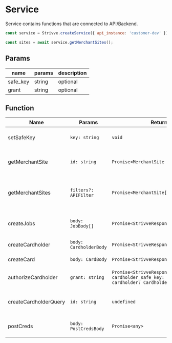 # Service

Service contains functions that are connected to API/Backend.

```js
const service = Strivve.createService({ api_instance: 'customer-dev' });

const sites = await service.getMerchantSites();
```

## Params

| name     | params | description |
| -------- | ------ | ----------- |
| safe_key | string | optional    |
| grant    | string | optional    |

## Function

| Name                  | Params                 | Return                                                                                     | Description                                                  |
| --------------------- | ---------------------- | ------------------------------------------------------------------------------------------ | ------------------------------------------------------------ |
| setSafeKey            | `key: string`          | `void`                                                                                     | Sets the safe key used for authentication.                   |
| getMerchantSite       | `id: string`           | `Promise<MerchantSite \| undefined>`                                                         | Retrieves a single merchant site by its ID.                  |
| getMerchantSites      | `filters?: APIFilter`  | `Promise<MerchantSite[]>`                                                                  | Retrieves multiple merchant sites based on optional filters. |
| createJobs            | `body: JobBody[]`      | `Promise<StrivveResponse<Job[]>>`                                                          | Creates multiple jobs for merchant sites.                    |
| createCardholder      | `body: CardholderBody` | `Promise<StrivveResponse<Cardholder>>`                                                     | Creates a cardholder.                                        |
| createCard            | `body: CardBody`       | `Promise<StrivveResponse<Card>>`                                                           | Creates a card.                                              |
| authorizeCardholder   | `grant: string`        | `Promise<StrivveResponse<{ cardholder_safe_key: string; cardholder: Cardholder }>>`        | Authorizes a cardholder using a grant.                       |
| createCardholderQuery | `id: string`           | `undefined`                                                                                | Creates a cardholder query using an ID.                      |
| postCreds             | `body: PostCredsBody`  | `Promise<any>`                                                                             | Posts credentials for authentication.                        |
